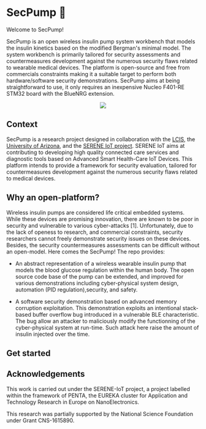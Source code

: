 
# SecPump :syringe: 

Welcome to SecPump!

SecPump is an open wireless insulin pump system workbench that models the insulin kinetics based on the modified Bergman's minimal model. The system workbench is primarily tailored for security assessments and countermeasures development against the numerous security flaws related to wearable medical devices. The platform is open-source and free from commercials constraints making it a suitable target to perform both hardware/software security demonstrations. SecPump aims at being straightforward to use, it only requires an inexpensive Nucleo F401-RE STM32 board with the BlueNRG extension.

<p align="center">
    <img src="https://github.com/r3glisss/SecPump/blob/master/VSPM.PNG">
</p>

## Context

SecPump is a research project designed in collaboration with the [LCIS](https://lcis.grenoble-inp.fr/le-laboratoire), the [University of Arizona](https://www.arizona.edu/), and the [SERENE IoT project](http://serene.minalogic.net/). SERENE IoT aims at contributing to developing high quality connected care services and diagnostic tools based on Advanced Smart Health-Care IoT Devices. This platform intends to provide a framework for security evaluation, tailored for countermeasures development against the numerous security flaws related to medical devices. 

## Why an open-platform?

Wireless insulin pumps are considered life critical embedded systems. While these devices are promising innovation, there are known to be poor in security and vulnerable to various cyber-attacks [1]. Unfortunately, due to the lack of openess to research, and commercial constraints, security researchers cannot freely demonstrate security issues on these devices. Besides, the security countermeasures assessments can be difficult without an open-model. Here comes the SecPump! The repo provides: 

- An abstract representation of a wireless wearable insulin pump that models the blood glucose regulation within the human body. The open source code base of the pump can be extended, and improved for various demonstrations including cyber-physical system design, automation (PID regulation),security, and safety. 

- A software security demonstration based on advanced memory corruption exploitation. This demonstration exploits an intentional stack-based buffer overflow bug introduced in a vulnerable BLE characteristic. The bug allow an attacker to maliciously modify the functionning of the cyber-physical system at run-time. Such attack here raise the amount of insulin injected over the time.

## Get started



## Acknowledgements

This work is carried out under the SERENE-IoT project, a project labelled within the framework of PENTA, the EUREKA cluster for Application and Technology Research in Europe on NanoElectronics.

This research was partially supported by the National Science Foundation under Grant CNS-1615890.


